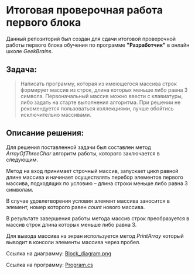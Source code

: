 # Итоговая проверочная работа первого блока #
Данный репозиторий был создан для сдачи итоговой проверочной работы первого блока обучения по программе **"Разработчик"** в онлайн школе *GeekBrains*.
## **Задача:** 
>Написать программу, которая из имеющегося массива строк формирует массив из строк, длина которых меньше либо равна 3 символа. Первоначальный массив можно ввести с клавиатуры, либо задать на старте выполнения алгоритма. При решении не рекомендуется пользоваться коллекциями, лучше обойтись исключительно массивами.
## **Описание решения:**
Для решения поставленной задачи был составлен метод *ArrayOfThreeChar* алгоритм работы, которого заключается в следующим.

Метод на вход принимает строчный  массив, запускает цикл равной длине массива и начинает осуществлять перебор элементов первого массива, подходящих по условию – длина строки меньше либо равна 3 символам.

В случае удовлетворения условия элемент массива заносится в элемент, номер которого равен *count* нового массива. 

В результате завершения работы метода массив строк преобразуется в массив строк длина которых меньше либо равна 3.

Для вывода массива на экран используется метод *PrintArray* который выводит в консоли элементы массива через пробел.

Ссылка на диаграмму: [Block_diagram.png](https://github.com/Sergey-Lushin/FinalWork/blob/6b5c99f7609e7433ebc845a4c48fce4cffb3164c/Block_diagram.png "ссылка")

Ссылка на программу: [Program.cs](https://github.com/Sergey-Lushin/FinalWork/blob/6b5c99f7609e7433ebc845a4c48fce4cffb3164c/Program.cs "ссылка")
